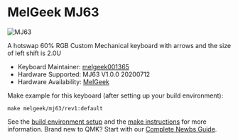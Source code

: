 # MelGeek MJ63

![MJ63](https://cdn.shopifycdn.net/s/files/1/0078/2863/5712/products/85c2f4d72137d02d6a211f27a45f1860_1024x1024@2x.jpg?v=1600672885)

A hotswap 60% RGB Custom Mechanical keyboard with arrows and the size of left shift is 2.0U

* Keyboard Maintainer: [melgeek001365](https://github.com/melgeek001365)
* Hardware Supported: MJ63 V1.0.0 20200712
* Hardware Availability: [MelGeek](https://www.melgeek.com/)

Make example for this keyboard (after setting up your build environment):

    make melgeek/mj63/rev1:default


See the [build environment setup](https://docs.qmk.fm/#/getting_started_build_tools) and the [make instructions](https://docs.qmk.fm/#/getting_started_make_guide) for more information. Brand new to QMK? Start with our [Complete Newbs Guide](https://docs.qmk.fm/#/newbs).
